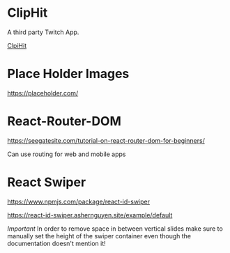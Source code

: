# ClipHit
A third party Twitch App.

[ClpiHit](https://cliphit-55928.firebaseapp.com/about)


# Place Holder Images

https://placeholder.com/

# React-Router-DOM

https://seegatesite.com/tutorial-on-react-router-dom-for-beginners/

Can use routing for web and mobile apps


# React Swiper

https://www.npmjs.com/package/react-id-swiper

https://react-id-swiper.ashernguyen.site/example/default


*Important* In order to remove space in between vertical slides make sure to manually set the height of the swiper container even though the documentation doesn't mention it!